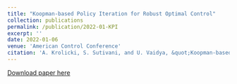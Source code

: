 ```yaml
---
title: "Koopman-based Policy Iteration for Robust Optimal Control"
collection: publications
permalink: /publication/2022-01-KPI
excerpt: ''
date: 2022-01-06
venue: 'American Control Conference'
citation: 'A. Krolicki, S. Sutivani, and U. Vaidya, &quot;Koopman-based Policy Iteration for Robust Optimal Control&quot; <i>2022 American Control Conference (ACC), Atlanta, GA, USA, 2022, pp. 1317-1322, doi: 10.23919/ACC53348.2022.9867541</i>.'
---
```


[Download paper here](https://ieeexplore.ieee.org/document/9867541)

<!-- Recommended citation: A. Krolicki, S. Sutivani, and U. Vaidya, &quot;Koopman-based Policy Iteration for Robust Optimal Control&quot; <i>2022 American Control Conference (ACC), Atlanta, GA, USA, 2022, pp. 1317-1322, doi: 10.23919/ACC53348.2022.9867541</i>. -->
